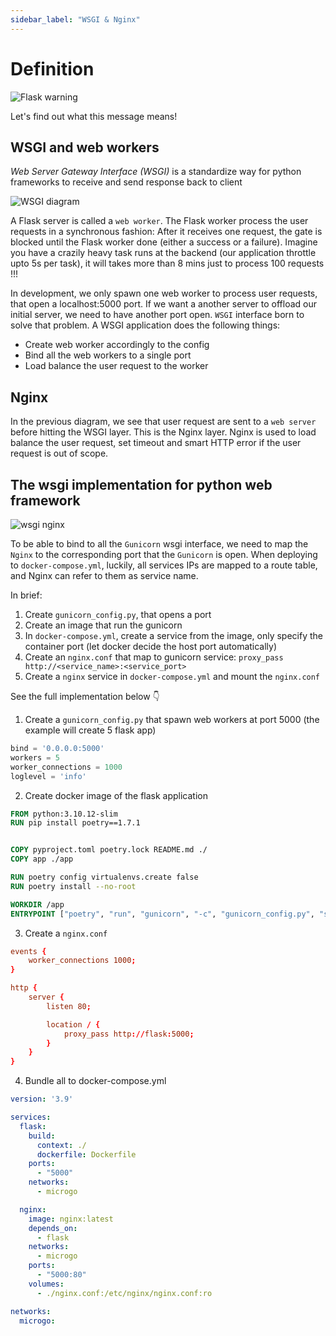 ```yaml
---
sidebar_label: "WSGI & Nginx"
---
```


# Definition

![Flask warning](/img/flask-warning.png)

Let's find out what this message means!

## WSGI and web workers

*Web Server Gateway Interface (WSGI)* is a standardize way for python frameworks to receive and send response back to client

![WSGI diagram](/img/wsgi.png)

A Flask server is called a `web worker`. The Flask worker process the user requests in a synchronous fashion: After it receives one request, the gate is blocked until the Flask worker done (either a success or a failure). Imagine you have a crazily heavy task runs at the backend (our application throttle upto 5s per task), it will takes more than 8 mins just to process 100 requests !!!

In development, we only spawn one web worker to process user requests, that open a localhost:5000 port. If we want a another server to offload our initial server, we need to have another port open. `WSGI` interface born to solve that problem. A WSGI application does the following things:

- Create web worker accordingly to the config
- Bind all the web workers to a single port
- Load balance the user request to the worker

## Nginx

In the previous diagram, we see that user request are sent to a `web server` before hitting the WSGI layer. This is the Nginx layer. Nginx is used to load balance the user request, set timeout and smart HTTP error if the user request is out of scope.

## The wsgi implementation for python web framework

![wsgi nginx](/img/wsgi_nginx.png)

To be able to bind to all the `Gunicorn` wsgi interface, we need to map the `Nginx` to the corresponding port that the `Gunicorn` is open. When deploying to `docker-compose.yml`, luckily, all services IPs are mapped to a route table, and Nginx can refer to them as service name.

In brief: 
1. Create `gunicorn_config.py`, that opens a port
2. Create an image that run the gunicorn 
3. In `docker-compose.yml`, create a service from the image, only specify the container port (let docker decide the host port automatically)
4. Create an `nginx.conf` that map to gunicorn service: `proxy_pass http://<service_name>:<service_port>`
5. Create a `nginx` service in `docker-compose.yml` and mount the `nginx.conf`


See the full implementation below 👇

1. Create a `gunicorn_config.py` that spawn web workers at port 5000 (the example will create 5 flask app)

```py title="app/gunicorn_config.py"
bind = '0.0.0.0:5000'
workers = 5
worker_connections = 1000
loglevel = 'info'
```

2. Create docker image of the flask application

```Dockerfile
FROM python:3.10.12-slim
RUN pip install poetry==1.7.1


COPY pyproject.toml poetry.lock README.md ./
COPY app ./app

RUN poetry config virtualenvs.create false
RUN poetry install --no-root

WORKDIR /app
ENTRYPOINT ["poetry", "run", "gunicorn", "-c", "gunicorn_config.py", "server:app"]
```

3. Create a `nginx.conf`

```conf title="nginx.conf"
events {
    worker_connections 1000;
}

http {
    server {
        listen 80;

        location / {
            proxy_pass http://flask:5000;
        }
    }
}
```
4. Bundle all to docker-compose.yml

```yml title="docker-compose.yml"
version: '3.9'

services:
  flask:
    build: 
      context: ./
      dockerfile: Dockerfile
    ports: 
      - "5000"
    networks:
      - microgo

  nginx:
    image: nginx:latest
    depends_on:
      - flask
    networks:
      - microgo
    ports:
      - "5000:80"
    volumes:
      - ./nginx.conf:/etc/nginx/nginx.conf:ro

networks:
  microgo:
```

